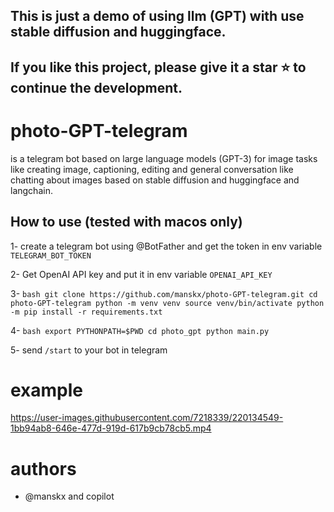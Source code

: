 
## This is just a demo of using llm (GPT) with use stable diffusion and huggingface.
## If you like this project, please give it a star ⭐️ to continue the development.


# photo-GPT-telegram
is a telegram bot based on large language models (GPT-3) for image tasks like creating image, captioning, editing and 
general conversation like chatting about images based on stable diffusion and huggingface and langchain.

## How to use (tested with macos only)

1- create a telegram bot using @BotFather and get the token in env variable `TELEGRAM_BOT_TOKEN`

2- Get OpenAI API key and put it in env variable `OPENAI_API_KEY`

3- ```bash
   git clone https://github.com/manskx/photo-GPT-telegram.git
   cd photo-GPT-telegram
   python -m venv venv
   source venv/bin/activate
   python -m pip install -r requirements.txt```
   
4- ```bash
    export PYTHONPATH=$PWD
    cd photo_gpt
    python main.py```

5- send `/start` to your bot in telegram

# example

https://user-images.githubusercontent.com/7218339/220134549-1bb94ab8-646e-477d-919d-617b9cb78cb5.mp4


# authors
- @manskx and copilot